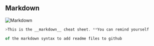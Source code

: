 ## Markdown

![Markdown](https://markdown-here.com/img/icon256.png "markdown logo")

 ```javascript
>This is the __markdown__ cheat sheet. **You can remind yourself  

of the markdown syntax to add readme files to github 
```
